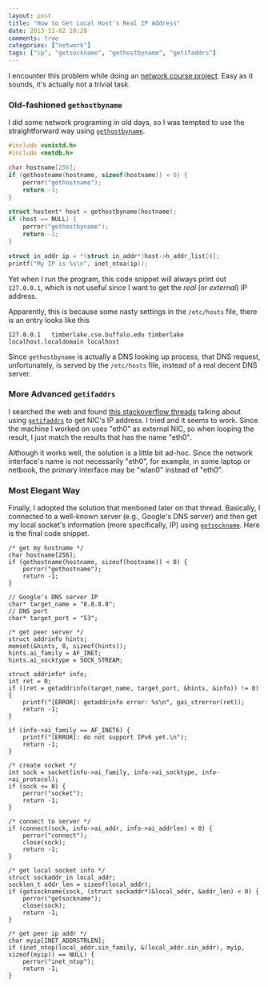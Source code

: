 ```yaml
---
layout: post
title: "How to Get Local Host's Real IP Address"
date: 2013-11-02 20:20
comments: true
categories: ["network"]
tags: ["ip", "getsockname", "gethostbyname", "getifaddrs"]
---
```


I encounter this problem while doing an [network course project][project]. Easy
as it sounds, it's actually not a trivial task.

<!-- more -->

### Old-fashioned `gethostbyname`

I did some network programing in old days, so I was tempted to use the
straightforward way using [`gethostbyname`][gethostbyname].

```c
#include <unistd.h>
#include <netdb.h>

char hostname[256];
if (gethostname(hostname, sizeof(hostname)) < 0) {
    perror("gethostname");
    return -1;
}

struct hostent* host = gethostbyname(hostname);
if (host == NULL) {
    perror("gethostbyname");
    return -1;
}

struct in_addr ip = *(struct in_addr*)host->h_addr_list[0];
printf("My IP is %s\n", inet_ntoa(ip));
```

Yet when I run the program, this code snippet will always print out `127.0.0.1`,
which is not useful since I want to get the _real_ (or _external_) IP address.

Apparently, this is because some nasty settings in the `/etc/hosts` file, there
is an entry looks like this

```
127.0.0.1   timberlake.cse.buffalo.edu timberlake localhost.localdomain localhost
```

Since `gethostbyname` is actually a DNS looking up process, that DNS request, 
unfortunately, is served by the `/etc/hosts` file, instead of a real decent DNS
server.

### More Advanced `getifaddrs`

I searched the web and found [this stackoverflow threads][stackoverflow] talking 
about using [`getifaddrs`][getifaddrs] to get NIC's IP address. I tried and it seems to work.
Since the machine I worked on uses "eth0" as external NIC, so when looping the
result, I just match the results that has the name "eth0".

Although it works well, the solution is a little bit ad-hoc. Since the network
interface's name is not necessarily "eth0", for example, in some laptop or
netbook, the primary interface may be "wlan0" instead of "eth0".

### Most Elegant Way

Finally, I adopted the solution that mentioned later on that thread. Basically,
I connected to a well-known server (e.g., Google's DNS server) and then get my 
local socket's information (more specifically, IP) using [`getsockname`][getsockname]. 
Here is the final code snippet.

```
/* get my hostname */
char hostname[256];
if (gethostname(hostname, sizeof(hostname)) < 0) {
    perror("gethostname");
    return -1;
}

// Google's DNS server IP
char* target_name = "8.8.8.8";
// DNS port
char* target_port = "53";

/* get peer server */
struct addrinfo hints;
memset(&hints, 0, sizeof(hints));
hints.ai_family = AF_INET;
hints.ai_socktype = SOCK_STREAM;

struct addrinfo* info;
int ret = 0;
if ((ret = getaddrinfo(target_name, target_port, &hints, &info)) != 0) {
    printf("[ERROR]: getaddrinfo error: %s\n", gai_strerror(ret));
    return -1;
}

if (info->ai_family == AF_INET6) {
    printf("[ERROR]: do not support IPv6 yet.\n");
    return -1;
}

/* create socket */
int sock = socket(info->ai_family, info->ai_socktype, info->ai_protocol);
if (sock <= 0) {
    perror("socket");
    return -1;
}

/* connect to server */
if (connect(sock, info->ai_addr, info->ai_addrlen) < 0) {
    perror("connect");
    close(sock);
    return -1;
}

/* get local socket info */
struct sockaddr_in local_addr;
socklen_t addr_len = sizeof(local_addr);
if (getsockname(sock, (struct sockaddr*)&local_addr, &addr_len) < 0) {
    perror("getsockname");
    close(sock);
    return -1;
}

/* get peer ip addr */
char myip[INET_ADDRSTRLEN];
if (inet_ntop(local_addr.sin_family, &(local_addr.sin_addr), myip, sizeof(myip)) == NULL) {
    perror("inet_ntop");
    return -1;
}
```

[project]: https://github.com/jhshi/course.network.p2p
[gethostbyname]: http://linux.die.net/man/3/gethostbyname
[getsockname]: http://man7.org/linux/man-pages/man2/getsockname.2.html
[stackoverflow]: http://stackoverflow.com/questions/212528/get-the-ip-address-of-the-machine
[getifaddrs]: http://man7.org/linux/man-pages/man3/getifaddrs.3.html

